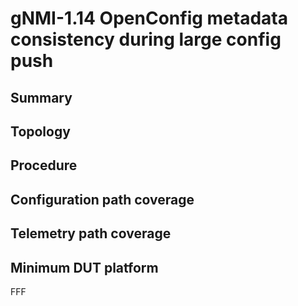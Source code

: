 # gNMI-1.14 OpenConfig metadata consistency during large config push

## Summary

## Topology

## Procedure

## Configuration path coverage

## Telemetry path coverage

## Minimum DUT platform
FFF
